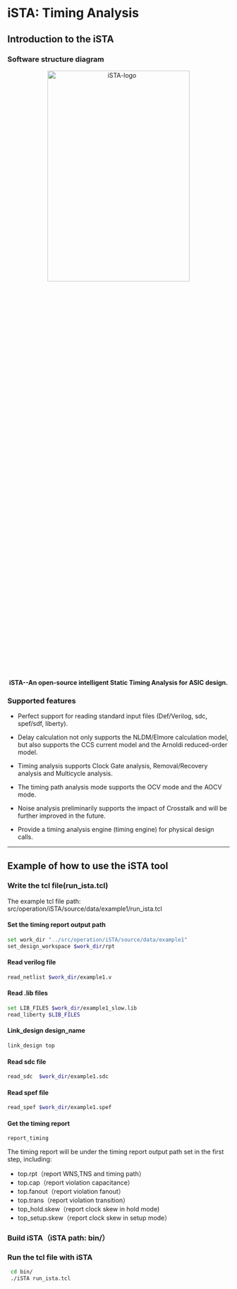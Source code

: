 # iSTA: Timing Analysis

## Introduction to the iSTA

### Software structure diagram

<div align="center">

 <img src="../../../docs/resources/iSTA.png" width="80%" height="35%" alt="iSTA-logo" />

 **iSTA--An open-source intelligent Static Timing Analysis for ASIC design.**

</div>

### Supported features

- Perfect support for reading standard input files (Def/Verilog, sdc, spef/sdf, liberty).

- Delay calculation not only supports the NLDM/Elmore calculation model, but also supports the CCS current model and the Arnoldi reduced-order model.

- Timing analysis supports Clock Gate analysis, Removal/Recovery analysis and Multicycle analysis.

- The timing path analysis mode supports the OCV mode and the AOCV mode.

- Noise analysis preliminarily supports the impact of Crosstalk and will be further improved in the future.

- Provide a timing analysis engine (timing engine) for physical design calls.

---

## Example of how to use the iSTA tool

### Write the tcl file(run_ista.tcl)

The example tcl file path: src/operation/iSTA/source/data/example1/run_ista.tcl

#### Set the timing report output path

```bash
set work_dir "../src/operation/iSTA/source/data/example1"
set_design_workspace $work_dir/rpt
```

#### Read verilog file

```bash
read_netlist $work_dir/example1.v
```

#### Read .lib files

```bash
set LIB_FILES $work_dir/example1_slow.lib
read_liberty $LIB_FILES
```

#### Link_design design_name

```bash
link_design top
```

#### Read sdc file

```bash
read_sdc  $work_dir/example1.sdc
```

#### Read spef file

```bash
read_spef $work_dir/example1.spef
```

#### Get the timing report

```bash
report_timing
```

The timing report will be under the timing report output path set in the first step, including:

- top.rpt（report WNS,TNS and timing path）
- top.cap（report violation capacitance）
- top.fanout（report violation fanout）
- top.trans（report violation transition）
- top_hold.skew（report clock skew in hold mode)
- top_setup.skew（report clock skew in setup mode）

### Build iSTA（iSTA path: bin/）

### Run the tcl file with iSTA

```bash
 cd bin/
 ./iSTA run_ista.tcl
```
